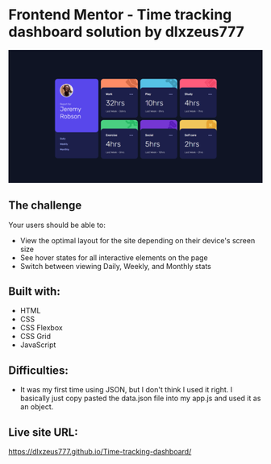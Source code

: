 # Frontend Mentor - Time tracking dashboard solution by dlxzeus777

![Design preview for the Time tracking dashboard coding challenge](./images/desktop.png)

## The challenge

Your users should be able to:

- View the optimal layout for the site depending on their device's screen size
- See hover states for all interactive elements on the page
- Switch between viewing Daily, Weekly, and Monthly stats

## Built with:

- HTML
- CSS
- CSS Flexbox
- CSS Grid
- JavaScript

## Difficulties:

- It was my first time using JSON, but I don't think I used it right. I basically just copy pasted the data.json file into my app.js and used it as an object.

## Live site URL:
https://dlxzeus777.github.io/Time-tracking-dashboard/
